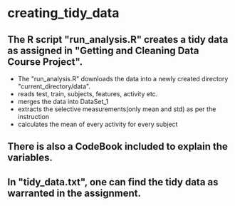 # creating_tidy_data

## The R script "run_analysis.R" creates a tidy data as assigned in "Getting and Cleaning Data Course Project". 
* The "run_analysis.R" downloads the data into a newly created directory "current_directory/data".
* reads test, train, subjects, features, activity etc.
* merges the data into DataSet_1
* extracts the selective measurements(only mean and std) as per the instruction
* calculates the mean of every activity for every subject

## There is also a CodeBook included to explain the variables.

## In "tidy_data.txt", one can find the tidy data as warranted in the assignment.
